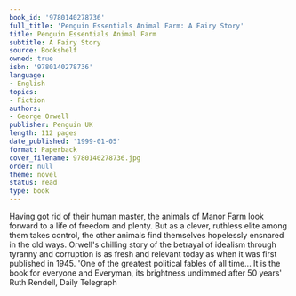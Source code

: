 ```yaml
---
book_id: '9780140278736'
full_title: 'Penguin Essentials Animal Farm: A Fairy Story'
title: Penguin Essentials Animal Farm
subtitle: A Fairy Story
source: Bookshelf
owned: true
isbn: '9780140278736'
language:
- English
topics:
- Fiction
authors:
- George Orwell
publisher: Penguin UK
length: 112 pages
date_published: '1999-01-05'
format: Paperback
cover_filename: 9780140278736.jpg
order: null
theme: novel
status: read
type: book
---
```

Having got rid of their human master, the animals of Manor Farm look forward to a life of freedom and plenty. But as a clever, ruthless elite among them takes control, the other animals find themselves hopelessly ensnared in the old ways. Orwell's chilling story of the betrayal of idealism through tyranny and corruption is as fresh and relevant today as when it was first published in 1945. 'One of the greatest political fables of all time... It is the book for everyone and Everyman, its brightness undimmed after 50 years' Ruth Rendell, Daily Telegraph
